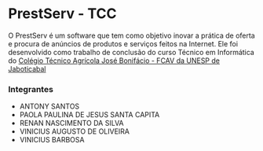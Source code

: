 # PrestServ - TCC

O PrestServ é um software que tem como objetivo inovar a prática de oferta e procura de anúncios de produtos e serviços feitos na Internet.
Ele foi desenvolvido como trabalho de conclusão do curso Técnico em Informática do [Colégio Técnico Agrícola José Bonifácio - FCAV da UNESP de Jaboticabal](https://www.fcav.unesp.br/#!/cta)

### Integrantes
* ANTONY SANTOS
* PAOLA PAULINA DE JESUS SANTA CAPITA
* RENAN NASCIMENTO DA SILVA
* VINICIUS AUGUSTO DE OLIVEIRA
* VINICIUS BARBOSA
